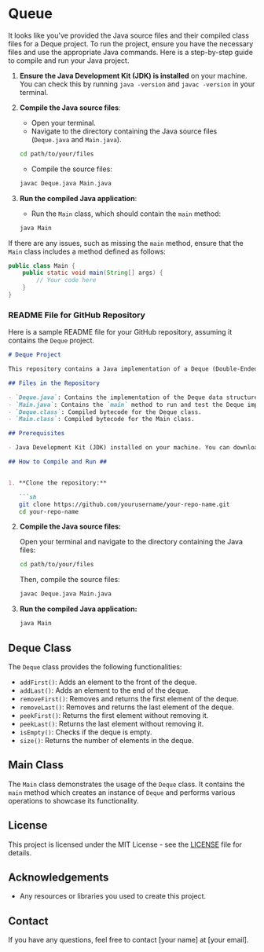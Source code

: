 # Queue
It looks like you've provided the Java source files and their compiled class files for a Deque project. To run the project, ensure you have the necessary files and use the appropriate Java commands. Here is a step-by-step guide to compile and run your Java project.

1. **Ensure the Java Development Kit (JDK) is installed** on your machine. You can check this by running `java -version` and `javac -version` in your terminal.

2. **Compile the Java source files**:
   - Open your terminal.
   - Navigate to the directory containing the Java source files (`Deque.java` and `Main.java`).

   ```sh
   cd path/to/your/files
   ```

   - Compile the source files:

   ```sh
   javac Deque.java Main.java
   ```

3. **Run the compiled Java application**:
   - Run the `Main` class, which should contain the `main` method:

   ```sh
   java Main
   ```

If there are any issues, such as missing the `main` method, ensure that the `Main` class includes a method defined as follows:

```java
public class Main {
    public static void main(String[] args) {
        // Your code here
    }
}
```

### README File for GitHub Repository

Here is a sample README file for your GitHub repository, assuming it contains the `Deque` project.

```markdown
# Deque Project

This repository contains a Java implementation of a Deque (Double-Ended Queue) data structure. The project includes the necessary classes and a main class to demonstrate its functionality.

## Files in the Repository

- `Deque.java`: Contains the implementation of the Deque data structure.
- `Main.java`: Contains the `main` method to run and test the Deque implementation.
- `Deque.class`: Compiled bytecode for the Deque class.
- `Main.class`: Compiled bytecode for the Main class.

## Prerequisites

- Java Development Kit (JDK) installed on your machine. You can download it from [here](https://www.oracle.com/java/technologies/javase-downloads.html).

## How to Compile and Run ##


1. **Clone the repository:**

   ```sh
   git clone https://github.com/yourusername/your-repo-name.git
   cd your-repo-name
   ```

2. **Compile the Java source files:**

   Open your terminal and navigate to the directory containing the Java files:

   ```sh
   cd path/to/your/files
   ```

   Then, compile the source files:

   ```sh
   javac Deque.java Main.java
   ```

3. **Run the compiled Java application:**

   ```sh
   java Main
   ```

## Deque Class

The `Deque` class provides the following functionalities:

- `addFirst()`: Adds an element to the front of the deque.
- `addLast()`: Adds an element to the end of the deque.
- `removeFirst()`: Removes and returns the first element of the deque.
- `removeLast()`: Removes and returns the last element of the deque.
- `peekFirst()`: Returns the first element without removing it.
- `peekLast()`: Returns the last element without removing it.
- `isEmpty()`: Checks if the deque is empty.
- `size()`: Returns the number of elements in the deque.

## Main Class

The `Main` class demonstrates the usage of the `Deque` class. It contains the `main` method which creates an instance of `Deque` and performs various operations to showcase its functionality.

## License

This project is licensed under the MIT License - see the [LICENSE](LICENSE) file for details.

## Acknowledgements

- Any resources or libraries you used to create this project.

## Contact

If you have any questions, feel free to contact [your name] at [your email].

```

